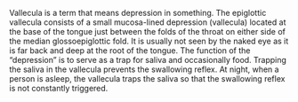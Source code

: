Vallecula is a term that means depression in something. The epiglottic vallecula consists of a small mucosa-lined depression (vallecula) located at the base of the tongue just between the folds of the throat on either side of the median glossoepiglottic fold. It is usually not seen by the naked eye as it is far back and deep at the root of the tongue. The function of the “depression” is to serve as a trap for saliva and occasionally food. Trapping the saliva in the vallecula prevents the swallowing reflex. At night, when a person is asleep, the vallecula traps the saliva so that the swallowing reflex is not constantly triggered.